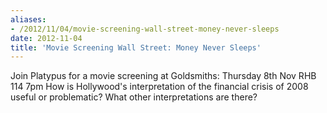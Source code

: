 ```yaml
---
aliases:
- /2012/11/04/movie-screening-wall-street-money-never-sleeps
date: 2012-11-04
title: 'Movie Screening Wall Street: Money Never Sleeps'
---
```

Join Platypus for a movie screening at Goldsmiths: Thursday 8th Nov RHB 114 7pm How is Hollywood's interpretation of the financial crisis of 2008 useful or problematic? What other interpretations are there?

